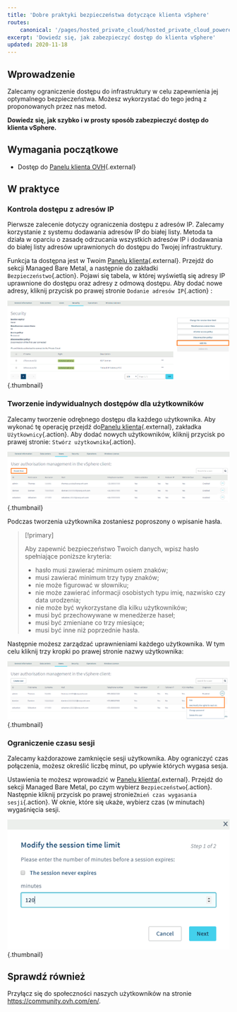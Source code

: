 ```yaml
---
title: 'Dobre praktyki bezpieczeństwa dotyczące klienta vSphere'
routes:
    canonical: '/pages/hosted_private_cloud/hosted_private_cloud_powered_by_vmware/vsphere_access_security_advices'
excerpt: 'Dowiedz się, jak zabezpieczyć dostęp do klienta vSphere'
updated: 2020-11-18
---
```


## Wprowadzenie

Zalecamy ograniczenie dostępu do infrastruktury w celu zapewnienia jej optymalnego bezpieczeństwa. Możesz wykorzystać do tego jedną z proponowanych przez nas metod.

**Dowiedz się, jak szybko i w prosty sposób zabezpieczyć dostęp do klienta vSphere.**

## Wymagania początkowe

- Dostęp do [Panelu klienta OVH](https://www.ovh.com/auth/?action=gotomanager&from=https://www.ovh.pl/&ovhSubsidiary=pl){.external}

## W praktyce

### Kontrola dostępu z adresów IP

Pierwsze zalecenie dotyczy ograniczenia dostępu z adresów IP. Zalecamy korzystanie z systemu dodawania adresów IP do białej listy.  Metoda ta działa w oparciu o zasadę odrzucania wszystkich adresów IP i dodawania do białej listy adresów uprawnionych do dostępu do Twojej infrastruktury.

Funkcja ta dostępna jest w Twoim [Panelu klienta](https://www.ovh.com/auth/?action=gotomanager&from=https://www.ovh.pl/&ovhSubsidiary=pl){.external}. Przejdź do sekcji Managed Bare Metal, a następnie do zakładki `Bezpieczeństwo`{.action}. Pojawi się tabela, w której wyświetlą się adresy IP uprawnione do dostępu oraz adresy z odmową dostępu. Aby dodać nowe adresy, kliknij przycisk po prawej stronie `Dodanie adresów IP`{.action} :

![Dodanie adresów IP](images/adding_ip.png){.thumbnail}

### Tworzenie indywidualnych dostępów dla użytkowników 

Zalecamy tworzenie odrębnego dostępu dla każdego użytkownika. Aby wykonać tę operację przejdź do[Panelu klienta](https://www.ovh.com/auth/?action=gotomanager&from=https://www.ovh.pl/&ovhSubsidiary=pl){.external}, zakładka `Użytkownicy`{.action}. Aby dodać nowych użytkowników, kliknij przycisk po prawej stronie: `Stwórz użytkownika`{.action}.

![Użytkownicy](images/users.png){.thumbnail}

Podczas tworzenia użytkownika zostaniesz poproszony o wpisanie hasła. 

> [!primary]
>
> Aby zapewnić bezpieczeństwo Twoich danych, wpisz hasło spełniające poniższe kryteria: 
>
> - hasło musi zawierać minimum osiem znaków;
> - musi zawierać minimum trzy typy znaków;
> - nie może figurować w słowniku;
> - nie może zawierać informacji osobistych typu imię, nazwisko czy data urodzenia;
> - nie może być wykorzystane dla kilku użytkowników;
> - musi być przechowywane w menedżerze haseł;
> - musi być zmieniane co trzy miesiące;
> - musi być inne niż poprzednie hasła.
>

Następnie możesz zarządzać uprawnieniami każdego użytkownika. W tym celu kliknij trzy kropki po prawej stronie nazwy użytkownika:

![Edycja parametrów użytkowników](images/users_edit.png){.thumbnail}

### Ograniczenie czasu sesji

Zalecamy każdorazowe zamknięcie sesji użytkownika. Aby ograniczyć czas połączenia, możesz określić liczbę minut, po upływie których wygasa sesja.

Ustawienia te możesz wprowadzić w [Panelu klienta](https://www.ovh.com/auth/?action=gotomanager&from=https://www.ovh.pl/&ovhSubsidiary=pl){.external}. Przejdź do sekcji Managed Bare Metal, po czym wybierz `Bezpieczeństwo`{.action}. Następnie kliknij przycisk po prawej stronie`Zmień czas wygasania sesji`{.action}. W oknie, które się ukaże, wybierz czas (w minutach) wygaśnięcia sesji.

![Wygaśnięcie sesji](images/expiration.png){.thumbnail}

## Sprawdź również

Przyłącz się do społeczności naszych użytkowników na stronie <https://community.ovh.com/en/>.